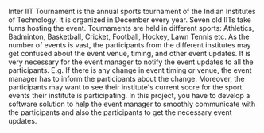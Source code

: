 Inter IIT Tournament is the annual sports tournament of the Indian Institutes of Technology. It is organized in December every year. Seven old IITs take turns hosting the event. Tournaments are held in different sports: Athletics, Badminton, Basketball, Cricket, Football, Hockey, Lawn Tennis etc. As the number of events is vast, the participants from the different institutes may get confused about the event venue, timing, and other event updates. It is very necessary for the event manager to notify the event updates to all the participants. E.g. If there is any change in event timing or venue, the event manager has to inform the participants about the change. Moreover, the participants may want to see their institute's current score for the sport events their institute is participating.
In this project, you have to develop a software solution to help the event manager to smoothly communicate with the participants and also the participants to get the necessary event updates.
